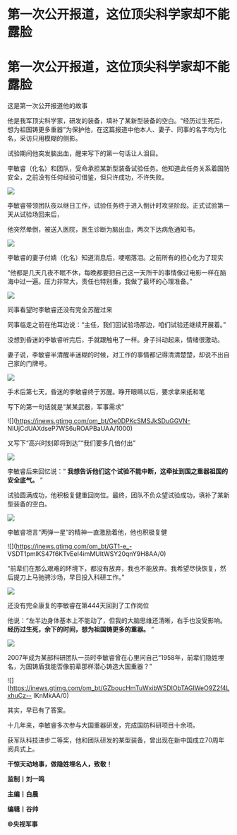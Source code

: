 # 第一次公开报道，这位顶尖科学家却不能露脸

# 第一次公开报道，这位顶尖科学家却不能露脸

这是第一次公开报道他的故事

他是我军顶尖科学家，研发的装备，填补了某新型装备的空白。“经历过生死后，想为祖国铸更多重器”为保护他，在这篇报道中他本人、妻子、同事的名字均为化名，采访只用模糊的侧影。

试验期间他突发脑出血，醒来写下的第一句话让人泪目。

李敏睿（化名）和团队，受命承担某新型装备试验任务。他知道此任务关系着国防安全，之前没有任何经验可借鉴，但只许成功，不许失败。

![](https://inews.gtimg.com/om_bt/Oo1L-MFUAyyJ0sePrzbcr8s8PRTRbWOCZwUZQtCCR5rn8AA/1000)

李敏睿带领团队夜以继日工作，试验任务终于进入倒计时攻坚阶段。正式试验第一天从试验场回来后，

他突然晕倒，被送入医院，医生诊断为脑出血，两次下达病危通知书。

![](https://inews.gtimg.com/om_bt/O9Ha9MkGv5cN9nAnigbK_OGvCWdNR5KiZH525OENBs3HAAA/1000)

李敏睿的妻子付婧（化名）知道消息后，哽咽落泪。之前所有的担心化为了现实

“他都是几天几夜不眠不休，每晚都要把自己这一天所干的事情像过电影一样在脑海中过一遍。压力非常大，责任也特别重，我做了最坏的心理准备。”

![](https://inews.gtimg.com/om_bt/Op6brx6fVsoK5yKuMbcUkYAWIJl7AAI92L9T4oNCpXObQAA/1000)

同事看望时李敏睿还没有完全苏醒过来

同事临走之前在他耳边说：“主任，我们回试验场那边，咱们试验还继续开展着。”

没想到昏迷的李敏睿听完后，手就跟触电了一样。身子抖动起来，情绪很激动。

妻子说，李敏睿半清醒半迷糊的时候，对工作的事情都记得清清楚楚，却说不出自己家的门牌号。

![](https://inews.gtimg.com/om_bt/OJmV4dhw3_36Aimd0-siTM769xdTadpiB3tA6ACpOzqwYAA/1000)

手术后第七天，昏迷的李敏睿终于苏醒。睁开眼睛以后，要求拿来纸和笔

写下的第一句话就是“某某武器，军事需求”

![](https://inews.gtimg.com/om_bt/Oe0DPKcSMSJkSDuGGVN-
NIUjCdUAXdseP7WS6uROAPBaUAA/1000)

又写下“高兴时刻即将到达”“我们要多几倍付出”

![](https://inews.gtimg.com/om_bt/OReYLimc4aQDPU3HQLuK6rcza7AchHqMnAi2h7t_WMz3sAA/1000)

李敏睿后来回忆说：“ **我想告诉他们这个试验不能中断，这牵扯到国之重器祖国的安全底气。** ”

试验圆满成功，他积极复健重回岗位。最终，团队不负众望试验成功，填补了某新型装备的空白。

![](https://inews.gtimg.com/om_bt/G4nA4p8E-undMtO9Z5bCRoRPXfDb_s5H0aDjJ44d1UG-8AA/0)

李敏睿坦言“两弹一星”的精神一直激励着他，他也积极复健

![](https://inews.gtimg.com/om_bt/GT1-e_-
VSDT1pmlKS47f6KTvEeI4imMUItWSY20qnY9H8AA/0)

“前辈们在那么艰难的环境下，都没有放弃，我也不能放弃。我希望尽快恢复，然后提刀上马驰骋沙场，早日投入科研工作。”

![](https://inews.gtimg.com/om_bt/OIOBu7qob49DbOA3IdGPxWdDfS_jFKhlogwlz-13Dne8EAA/1000)

还没有完全康复的李敏睿在第444天回到了工作岗位

他说：“左半边身体基本上不能动了，但我的大脑思维还清晰，右手也没受影响。 **经历过生死，余下的时间，想为祖国铸更多的重器。** ”

![](https://inews.gtimg.com/om_bt/OVwzXLTFVNcPBPfp1SSa7IXuqqNM_RO6U6UcQuUWVPKXMAA/1000)

2007年成为某部科研团队一员时李敏睿曾在心里问自己“1958年，前辈们隐姓埋名，为国铸盾我能否像前辈那样潜心铸造大国重器？”

![](https://inews.gtimg.com/om_bt/GZboucHmTuWxibW5DIObTAGIWeO9Z2f4LxhuCz--
IKnMkAA/0)

其实，早已有了答案。

十几年来，李敏睿多次参与大国重器研发，完成国防科研项目十余项。

获军队科技进步二等奖，他和团队研发的某型装备，曾出现在新中国成立70周年阅兵式上。

**干惊天动地事，做隐姓埋名人，致敬！**

**监制丨刘一鸣**

**主编丨白晨**

**编辑丨谷帅**

**©央视军事**


